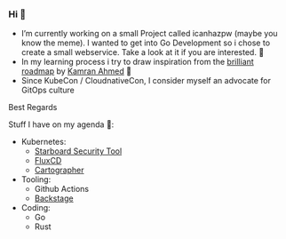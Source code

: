 ### Hi 👋

- I’m currently working on a small Project called icanhazpw (maybe you know the meme). I wanted to get into Go Development so i chose to create a small webservice. Take a look at it if you are interested. 🎉
- In my learning process i try to draw inspiration from the [brilliant roadmap](https://roadmap.sh/devops) by [Kamran Ahmed](https://github.com/kamranahmedse) 📖
- Since KubeCon / CloudnativeCon, I consider myself an advocate for GitOps culture

Best Regards

Stuff I have on my agenda 📅:
- Kubernetes: 
  - [Starboard Security Tool](https://github.com/aquasecurity/starboard)
  - [FluxCD](https://github.com/fluxcd/flux2)
  - [Cartographer](https://github.com/vmware-tanzu/cartographer)
- Tooling:
  - Github Actions
  - [Backstage](https://github.com/backstage/backstage)
- Coding: 
  - Go
  - Rust  

<!--
**BieggerM/BieggerM** is a ✨ _special_ ✨ repository because its `README.md` (this file) appears on your GitHub profile.

Here are some ideas to get you started:

- 🔭 I’m currently working on ...
- 🌱 I’m currently learning ...
- 👯 I’m looking to collaborate on ...
- 🤔 I’m looking for help with ...
- 💬 Ask me about ...
- 📫 How to reach me: ...
- 😄 Pronouns: ...
- ⚡ Fun fact: ...
-->
